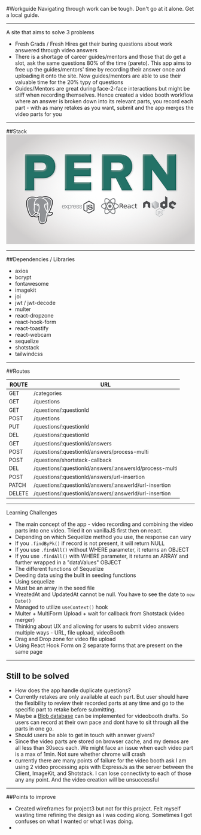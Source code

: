 #Workguide
Navigating through work can be tough.
Don't go at it alone. Get a local guide.
___
A site that aims to solve 3 problems
- Fresh Grads / Fresh Hires get their buring questions about work answered through video answers
- There is a shortage of career guides/mentors and those that do get a slot, ask the same questions 80% of the time (pareto). This app aims to free up the guides/mentors' time by recording their answer once and uploading it onto the site. Now guides/mentors are able to use their valuable time for the 20% typy of questions
- Guides/Mentors are great during face-2-face interactions but might be stiff when recording themselves. Hence created a video booth workflow where an answer is broken down into its relevant parts, you record each part - with as many retakes as you want, submit and the app merges the video parts for you
___
##Stack
![login-page](./PERN.png)
___
##Dependencies / Libraries
- axios
- bcrypt
- fontawesome
- imagekit
- joi
- jwt / jwt-decode
- multer
- react-dropzone
- react-hook-form
- react-toastify
- react-webcam
- sequelize
- shotstack
- tailwindcss
___
##Routes

| ROUTE  | URL                                                     |
|--------|---------------------------------------------------------|
| GET    | /categories                                             |
| GET    | /questions                                              |
| GET    | /questions/:questionId                                  |
| POST   | /questions                                              |
| PUT    | /questions/:questionId                                  |
| DEL    | /questions/:questionId                                  |
| GET    | /questions/:questionId/answers                          |
| POST   | /questions/:questionId/answers/process-multi            |
| POST   | /questions/shortstack-callback                          |
| DEL    | /questions/:questionId/answers/:answersId/process-multi |
| POST   | /questions/:questionId/answers/url-insertion            |
| PATCH  | /questions/:questionId/answers/:answerId/url-insertion  |
| DELETE | /questions/:questionId/answers/:answerId/url-insertion  |
___
Learning Challenges
- The main concept of the app - video recording and combining the video parts into one video. Tried it on vanillaJS first then on react.
- Depending on which Sequelize method you use, the response can vary
- If you `.findByPk()` if record is not present, it will return NULL
- If you use `.findAll()` without WHERE parameter, it returns an OBJECT
- If you use `.findAll()` with WHERE parameter, it returns an ARRAY and further wrapped in a "dataValues" OBJECT
- The different functions of Sequelize
- Deeding data using the built in seeding functions
- Using sequelize
- Must be an array in the seed file
- VreatedAt and UpdatedAt cannot be null. You have to see the date to `new Date()`
- Managed to utilize `useContext()` hook
- Multer + MultiForm Upload + wait for callback from Shotstack (video merger)
- Thinking about UX and allowing for users to submit video answers multiple ways - URL, file upload, videoBooth
- Drag and Drop zone for video file upload
- Using React Hook Form on 2 separate forms that are present on the same page
___
## Still to be solved
- How does the app handle duplicate questions?
- Currently retakes are only available at each part. But user should have the flexibility to review their recorded parts at any time and go to the specific part to retake before submitting.
- Maybe a [Blob database](https://azure.microsoft.com/en-gb/products/storage/blobs/?&ef_id=CjwKCAjw8JKbBhBYEiwAs3sxN3dnObSXFjqeAK3FBYWWvLyqsi_TVXSsWmOqP8iDdoRaw-nHZlI5yxoCj_oQAvD_BwE:G:s&OCID=AIDcmm9uk3nhei_SEM_CjwKCAjw8JKbBhBYEiwAs3sxN3dnObSXFjqeAK3FBYWWvLyqsi_TVXSsWmOqP8iDdoRaw-nHZlI5yxoCj_oQAvD_BwE:G:s&gclid=CjwKCAjw8JKbBhBYEiwAs3sxN3dnObSXFjqeAK3FBYWWvLyqsi_TVXSsWmOqP8iDdoRaw-nHZlI5yxoCj_oQAvD_BwE) can be implemented for videobooth drafts. So users can record at their own pace and dont have to sit through all the parts in one go.
- Should users be able to get in touch with answer givers?
- Since the video parts are stored on browser cache, and my demos are all less than 30secs each. We might face an issue when each video part is a max of 1min. Not sure whether chrome will crash
- currently there are many points of failure for the video booth ask I am using 2 video processing apis with ExpressJs as the server between the Client, ImageKit, and Shotstack. I can lose connectivty to each of those any any point. And the video creation will be unsuccessful
___
##Points to improve
- Created wireframes for project3 but not for this project. Felt myself wasting time refining the design as i was coding along. Sometimes I got confuses on what I wanted or what I was doing.
- 
